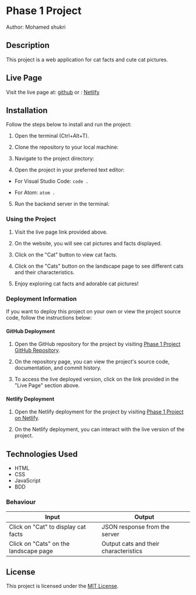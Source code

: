 # Phase 1 Project

Author: Mohamed shukri

## Description


This project is a web application for cat facts and cute cat pictures.

## Live Page


Visit the live page at: [github](https://shukri26.github.io/cat--facts-app/)
or : [Netlify](https://64a856c3d5406312ad9393e6--verdant-nougat-c3a8e2.netlify.app/)

## Installation


Follow the steps below to install and run the project:

1. Open the terminal (Ctrl+Alt+T).

2. Clone the repository to your local machine:

3. Navigate to the project directory:

4. Open the project in your preferred text editor:

  - For Visual Studio Code: `code .`

  - For Atom: `atom .`

5. Run the backend server in the terminal:


### Using the Project


1. Visit the live page link provided above.

2. On the website, you will see cat pictures and facts displayed.

3. Click on the "Cat" button to view cat facts.

4. Click on the "Cats" button on the landscape page to see different cats and their characteristics.

5. Enjoy exploring cat facts and adorable cat pictures!

### Deployment Information

If you want to deploy this project on your own or view the project source code, follow the instructions below:

#### GitHub Deployment

1. Open the GitHub repository for the project by visiting [Phase 1 Project GitHub Repository](https://github.com/shukri26/cat--facts-app).

2. On the repository page, you can view the project's source code, documentation, and commit history.

3. To access the live deployed version, click on the link provided in the "Live Page" section above.

#### Netlify Deployment

1. Open the Netlify deployment for the project by visiting [Phase 1 Project on Netlify](https://64a856c3d5406312ad9393e6--verdant-nougat-c3a8e2.netlify.app/).

2. On the Netlify deployment, you can interact with the live version of the project.


## Technologies Used

- HTML
- CSS
- JavaScript
- BDD


### Behaviour

| Input | Output |
| ----- | ------ |
| Click on "Cat" to display cat facts | JSON response from the server |
| Click on "Cats" on the landscape page | Output cats and their characteristics |

## License


This project is licensed under the [MIT License](LICENSE).

